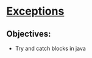 # [Exceptions](https://login.codingdojo.com/m/315/9299/62854)

## Objectives:
- Try and catch blocks in java